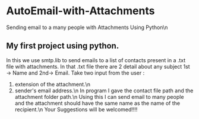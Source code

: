 # AutoEmail-with-Attachments
Sending email to a many people with Attachments Using Python\n
## My first project using python.
In this we use smtp.lib to send emails to a list of contacts present in a .txt file with attachments.
In that .txt file there are 2 detail about any subject 1st -> Name and 2nd-> Email.
Take two input from the user :
  1. extension of the attachment.\n
  2. sender's email address.\n
 In program I gave the contact file path and the attachment folder path.\n
 Using this I can send email to many people and the attachment should have the same name as the name of the recipient.\n
 Your Suggestions will be welcomed!!!!
